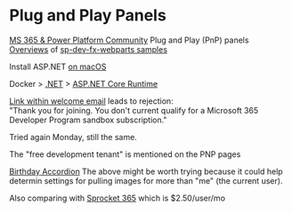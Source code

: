 # Plug and Play Panels

[MS 365 & Power Platform Community](https://pnp.github.io/)
Plug and Play (PnP) panels
[Overviews](https://pnp.github.io/sp-dev-fx-webparts) of [sp-dev-fx-webparts samples](https://github.com/pnp/sp-dev-fx-webparts/)

Install ASP.NET [on macOS](https://learn.microsoft.com/en-us/dotnet/core/install/macos#install-with-bash-automation)


Docker > [.NET](https://hub.docker.com/_/microsoft-dotnet/) > [ASP.NET Core Runtime](https://hub.docker.com/_/microsoft-dotnet-aspnet/)



[Link within welcome email](https://developer.microsoft.com/en-us/microsoft-365/profile) leads to rejection:  
"Thank you for joining. You don't current qualify for a Microsoft 365 Developer Program sandbox subscription."

Tried again Monday, still the same.

The "free development tenant" is mentioned on the PNP pages

[Birthday Accordion](https://github.com/pnp/sp-dev-fx-webparts/tree/main/samples/react-birthdays-per-month)
The above might be worth trying because it could help determin settings for pulling images for more than "me" (the current user).

Also comparing with [Sprocket 365](https://sprocket365.com/docs/category/web-parts) which is $2.50/user/mo